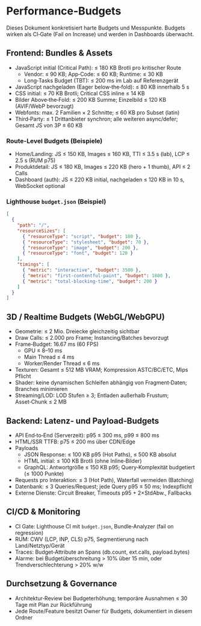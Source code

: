 # Performance-Budgets

Dieses Dokument konkretisiert harte Budgets und Messpunkte. Budgets wirken als CI‑Gate (Fail on Increase) und werden in Dashboards überwacht.

## Frontend: Bundles & Assets
- JavaScript initial (Critical Path): ≤ 180 KB Brotli pro kritischer Route
  - Vendor: ≤ 90 KB; App‑Code: ≤ 60 KB; Runtime: ≤ 30 KB
  - Long‑Tasks Budget (TBT): ≤ 200 ms im Lab auf Referenzgerät
- JavaScript nachgeladen (Eager below‑the‑fold): ≤ 80 KB innerhalb 5 s
- CSS initial: ≤ 70 KB Brotli; Critical CSS inline ≤ 14 KB
- Bilder Above‑the‑Fold: ≤ 200 KB Summe; Einzelbild ≤ 120 KB (AVIF/WebP bevorzugt)
- Webfonts: max. 2 Familien × 2 Schnitte; ≤ 60 KB pro Subset (latin)
- Third‑Party: ≤ 1 Drittanbieter synchron; alle weiteren async/defer; Gesamt JS von 3P ≤ 60 KB

### Route-Level Budgets (Beispiele)
- Home/Landing: JS ≤ 150 KB, Images ≤ 160 KB, TTI ≤ 3.5 s (lab), LCP ≤ 2.5 s (RUM p75)
- Produktdetail: JS ≤ 180 KB, Images ≤ 220 KB (hero + 1 thumb), API ≤ 2 Calls
- Dashboard (auth): JS ≤ 220 KB initial, nachgeladen ≤ 120 KB in 10 s, WebSocket optional

### Lighthouse `budget.json` (Beispiel)
```json
[
  {
    "path": "/",
    "resourceSizes": [
      { "resourceType": "script", "budget": 180 },
      { "resourceType": "stylesheet", "budget": 70 },
      { "resourceType": "image", "budget": 200 },
      { "resourceType": "font", "budget": 120 }
    ],
    "timings": [
      { "metric": "interactive", "budget": 3500 },
      { "metric": "first-contentful-paint", "budget": 1800 },
      { "metric": "total-blocking-time", "budget": 200 }
    ]
  }
]
```

## 3D / Realtime Budgets (WebGL/WebGPU)
- Geometrie: ≤ 2 Mio. Dreiecke gleichzeitig sichtbar
- Draw Calls: ≤ 2.000 pro Frame; Instancing/Batches bevorzugt
- Frame‑Budget: 16.67 ms (60 FPS)
  - GPU ≤ 8–10 ms
  - Main Thread ≤ 4 ms
  - Worker/Render Thread ≤ 6 ms
- Texturen: Gesamt ≤ 512 MB VRAM; Kompression ASTC/BC/ETC, Mips Pflicht
- Shader: keine dynamischen Schleifen abhängig von Fragment‑Daten; Branches minimieren
- Streaming/LOD: LOD Stufen ≥ 3; Entladen außerhalb Frustum; Asset‑Chunk ≤ 2 MB

## Backend: Latenz‑ und Payload‑Budgets
- API End‑to‑End (Serverzeit): p95 ≤ 300 ms, p99 ≤ 800 ms
- HTML/SSR TTFB: p75 ≤ 200 ms über CDN/Edge
- Payloads
  - JSON Response: ≤ 100 KB p95 (Hot Paths), ≤ 500 KB absolut
  - HTML initial: ≤ 100 KB Brotli (ohne Inline‑Bilder)
  - GraphQL: Antwortgröße ≤ 150 KB p95; Query‑Komplexität budgetiert (≤ 1000 Punkte)
- Requests pro Interaktion: ≤ 3 (Hot Path), Waterfall vermeiden (Batching)
- Datenbank: ≤ 3 Queries/Request; jede Query p95 ≤ 50 ms; Indexpflicht
- Externe Dienste: Circuit Breaker, Timeouts p95 + 2×StdAbw., Fallbacks

## CI/CD & Monitoring
- CI Gate: Lighthouse CI mit `budget.json`, Bundle‑Analyzer (fail on regression)
- RUM: CWV (LCP, INP, CLS) p75, Segmentierung nach Land/Netztyp/Gerät
- Traces: Budget‑Attribute an Spans (db.count, ext.calls, payload.bytes)
- Alarme: bei Budgetüberschreitung > 10% über 15 min, oder Trendverschlechterung > 20% w/w

## Durchsetzung & Governance
- Architektur‑Review bei Budgeterhöhung; temporäre Ausnahmen ≤ 30 Tage mit Plan zur Rückführung
- Jede Route/Feature besitzt Owner für Budgets, dokumentiert in diesem Ordner